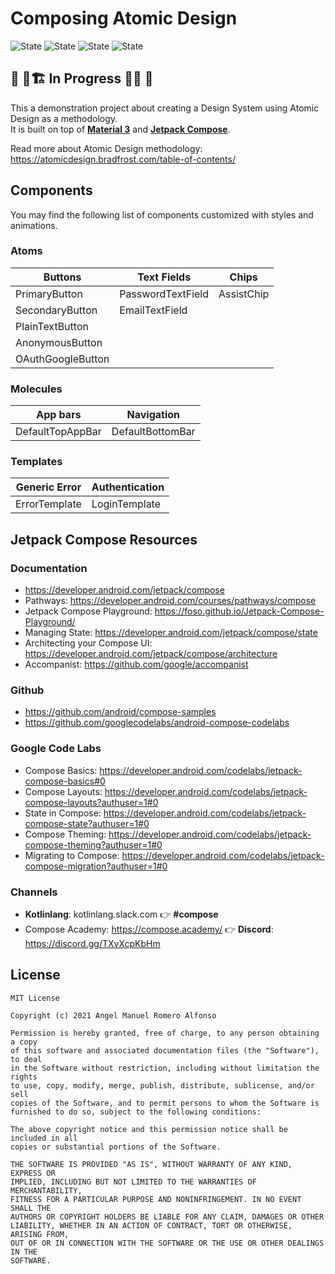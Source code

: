 # Composing Atomic Design

![State](https://img.shields.io/badge/kotlin-v1.8.22-blueviolet)
![State](https://img.shields.io/badge/AGP-v8.1.0-blue)
![State](https://img.shields.io/badge/compose-v2023.08.00-blue)
![State](https://img.shields.io/badge/navigation--compose-v2.4.0--alpha02-blue)

## 🚧 👷🏗️  In Progress  🔨👷 🚧
This a demonstration project about creating a Design System using Atomic Design as a methodology.  
It is built on top of [**Material 3**](https://m3.material.io/) and [**Jetpack Compose**](https://developer.android.com/jetpack/compose).


Read more about Atomic Design methodology: https://atomicdesign.bradfrost.com/table-of-contents/

## Components
You may find the following list of components customized with styles and animations. 

### Atoms
| Buttons            | Text Fields        | Chips      |
|--------------------|--------------------|------------|
| PrimaryButton      | PasswordTextField  | AssistChip |
| SecondaryButton    | EmailTextField     |            |
| PlainTextButton    |                    |            |
| AnonymousButton    |                    |            |
| OAuthGoogleButton  |                    |            |

### Molecules
| App bars         | Navigation       |
|------------------|------------------|
| DefaultTopAppBar | DefaultBottomBar |


### Templates
| Generic Error      | Authentication |
|--------------------|----------------|
| ErrorTemplate      | LoginTemplate  |



## Jetpack Compose Resources

### Documentation
* https://developer.android.com/jetpack/compose
* Pathways: https://developer.android.com/courses/pathways/compose
* Jetpack Compose Playground: https://foso.github.io/Jetpack-Compose-Playground/
* Managing State: https://developer.android.com/jetpack/compose/state
* Architecting your Compose UI: https://developer.android.com/jetpack/compose/architecture
* Accompanist: https://github.com/google/accompanist


### Github
* https://github.com/android/compose-samples
* https://github.com/googlecodelabs/android-compose-codelabs

### Google Code Labs
* Compose Basics: https://developer.android.com/codelabs/jetpack-compose-basics#0
* Compose Layouts: https://developer.android.com/codelabs/jetpack-compose-layouts?authuser=1#0
* State in Compose: https://developer.android.com/codelabs/jetpack-compose-state?authuser=1#0
* Compose Theming: https://developer.android.com/codelabs/jetpack-compose-theming?authuser=1#0
* Migrating to Compose: https://developer.android.com/codelabs/jetpack-compose-migration?authuser=1#0

### Channels
* **Kotlinlang**: kotlinlang.slack.com 👉 **#compose**
* Compose Academy: https://compose.academy/ 👉 **Discord**: https://discord.gg/TXvXcpKbHm

## License
```
MIT License

Copyright (c) 2021 Angel Manuel Romero Alfonso

Permission is hereby granted, free of charge, to any person obtaining a copy
of this software and associated documentation files (the "Software"), to deal
in the Software without restriction, including without limitation the rights
to use, copy, modify, merge, publish, distribute, sublicense, and/or sell
copies of the Software, and to permit persons to whom the Software is
furnished to do so, subject to the following conditions:

The above copyright notice and this permission notice shall be included in all
copies or substantial portions of the Software.

THE SOFTWARE IS PROVIDED "AS IS", WITHOUT WARRANTY OF ANY KIND, EXPRESS OR
IMPLIED, INCLUDING BUT NOT LIMITED TO THE WARRANTIES OF MERCHANTABILITY,
FITNESS FOR A PARTICULAR PURPOSE AND NONINFRINGEMENT. IN NO EVENT SHALL THE
AUTHORS OR COPYRIGHT HOLDERS BE LIABLE FOR ANY CLAIM, DAMAGES OR OTHER
LIABILITY, WHETHER IN AN ACTION OF CONTRACT, TORT OR OTHERWISE, ARISING FROM,
OUT OF OR IN CONNECTION WITH THE SOFTWARE OR THE USE OR OTHER DEALINGS IN THE
SOFTWARE.
```
